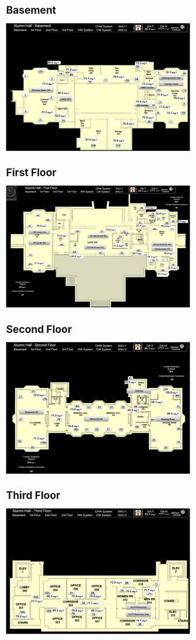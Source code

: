 # Basement
![](https://github.com/AvisekNaug/Hybrid_System/blob/master/SystemPictures/AlumniHall%20Basement.JPG)

# First Floor
![](https://github.com/AvisekNaug/Hybrid_System/blob/master/SystemPictures/AlumniHall%201st%20floor.JPG)

# Second Floor
![](https://github.com/AvisekNaug/Hybrid_System/blob/master/SystemPictures/AlumniHall%202nd%20floor.JPG)

# Third Floor
![](https://github.com/AvisekNaug/Hybrid_System/blob/master/SystemPictures/AlumniHall%203rd%20floor.JPG)
![]()
